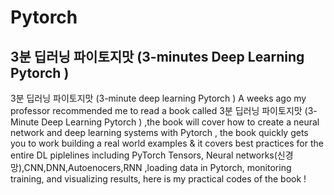 # Pytorch
3분 딥러닝 파이토지맛 (3-minutes Deep Learning Pytorch )
---

3분 딥러닝 파이토지맛 (3-minute deep learning Pytorch )
A weeks ago my professor recommended  me to read a book called 3분 딥러닝 파이토지맛 (3-Minute Deep Learning Pytorch ) ,the book will cover how to create a neural network and deep learning systems with Pytorch , the book quickly gets you to work building a real world examples & it covers best practices for the entire DL piplelines including PyTorch Tensors, Neural networks(신경망),CNN,DNN,Autoenocers,RNN ,loading data in Pytorch, monitoring training, and visualizing results, here is my practical codes of the book !
